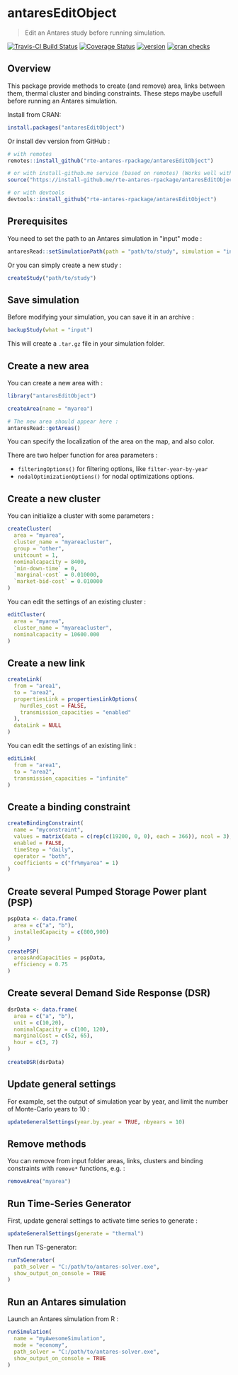 # antaresEditObject


> Edit an Antares study before running simulation.


[![Travis-CI Build Status](https://travis-ci.org/rte-antares-rpackage/antaresEditObject.svg?branch=master)](https://travis-ci.org/rte-antares-rpackage/antaresEditObject)
[![Coverage Status](https://img.shields.io/codecov/c/github/rte-antares-rpackage/antaresEditObject/master.svg)](https://codecov.io/github/rte-antares-rpackage/antaresEditObject?branch=master)
[![version](http://www.r-pkg.org/badges/version/antaresEditObject)](https://CRAN.R-project.org/package=antaresEditObject)
[![cran checks](https://cranchecks.info/badges/worst/antaresEditObject)](https://cranchecks.info/pkgs/antaresEditObject)



## Overview

This package provide methods to create (and remove) area, links between them, thermal cluster and binding constraints.
These steps maybe usefull before running an Antares simulation.

Install from CRAN:

```r
install.packages("antaresEditObject")
```

Or install dev version from GitHub :

```r
# with remotes
remotes::install_github("rte-antares-rpackage/antaresEditObject")

# or with install-github.me service (based on remotes) (Works well with RTE proxy)
source("https://install-github.me/rte-antares-rpackage/antaresEditObject")

# or with devtools
devtools::install_github("rte-antares-rpackage/antaresEditObject")
```



## Prerequisites

You need to set the path to an Antares simulation in "input" mode :

```r
antaresRead::setSimulationPath(path = "path/to/study", simulation = "input")
```

Or you can simply create a new study :

```r
createStudy("path/to/study")
```



## Save simulation

Before modifying your simulation, you can save it in an archive :

```r
backupStudy(what = "input")
```

This will create a `.tar.gz` file in your simulation folder.



## Create a new area

You can create a new area with :

```r
library("antaresEditObject")

createArea(name = "myarea")

# The new area should appear here :
antaresRead::getAreas()

```

You can specify the localization of the area on the map, and also color.

There are two helper function for area parameters :

* `filteringOptions()` for filtering options, like `filter-year-by-year`
* `nodalOptimizationOptions()` for nodal optimizations options.



## Create a new cluster

You can initialize a cluster with some parameters :

```r
createCluster(
  area = "myarea", 
  cluster_name = "myareacluster",
  group = "other",
  unitcount = 1,
  nominalcapacity = 8400,
  `min-down-time` = 0,
  `marginal-cost` = 0.010000,
  `market-bid-cost` = 0.010000
)
```

You can edit the settings of an existing cluster :

```r
editCluster(
  area = "myarea", 
  cluster_name = "myareacluster", 
  nominalcapacity = 10600.000
)
```


## Create a new link

```r
createLink(
  from = "area1", 
  to = "area2", 
  propertiesLink = propertiesLinkOptions(
    hurdles_cost = FALSE,
    transmission_capacities = "enabled"
  ), 
  dataLink = NULL
)
```

You can edit the settings of an existing link :

```r
editLink(
  from = "area1",
  to = "area2",
  transmission_capacities = "infinite"
)
```



## Create a binding constraint

```r
createBindingConstraint(
  name = "myconstraint", 
  values = matrix(data = c(rep(c(19200, 0, 0), each = 366)), ncol = 3), 
  enabled = FALSE, 
  timeStep = "daily",
  operator = "both",
  coefficients = c("fr%myarea" = 1)
)
```

## Create several Pumped Storage Power plant (PSP)

```r
pspData <- data.frame(
  area = c("a", "b"), 
  installedCapacity = c(800,900)
)

createPSP(
  areasAndCapacities = pspData, 
  efficiency = 0.75
)
```

## Create several Demand Side Response (DSR)

```r
dsrData <- data.frame(
  area = c("a", "b"),
  unit = c(10,20), 
  nominalCapacity = c(100, 120),
  marginalCost = c(52, 65),
  hour = c(3, 7)
)
  
createDSR(dsrData)

```


## Update general settings

For example, set the output of simulation year by year, and limit the number of Monte-Carlo years to 10 :

```r
updateGeneralSettings(year.by.year = TRUE, nbyears = 10)
```


## Remove methods

You can remove from input folder areas, links, clusters and binding constraints with `remove*` functions, e.g. :

```r
removeArea("myarea")
```


## Run Time-Series Generator

First, update general settings to activate time series to generate :

```r
updateGeneralSettings(generate = "thermal")
```

Then run TS-generator:

```r
runTsGenerator(
  path_solver = "C:/path/to/antares-solver.exe", 
  show_output_on_console = TRUE
)
```


## Run an Antares simulation

Launch an Antares simulation from R :

```r
runSimulation(
  name = "myAwesomeSimulation", 
  mode = "economy",
  path_solver = "C:/path/to/antares-solver.exe", 
  show_output_on_console = TRUE
)
```





